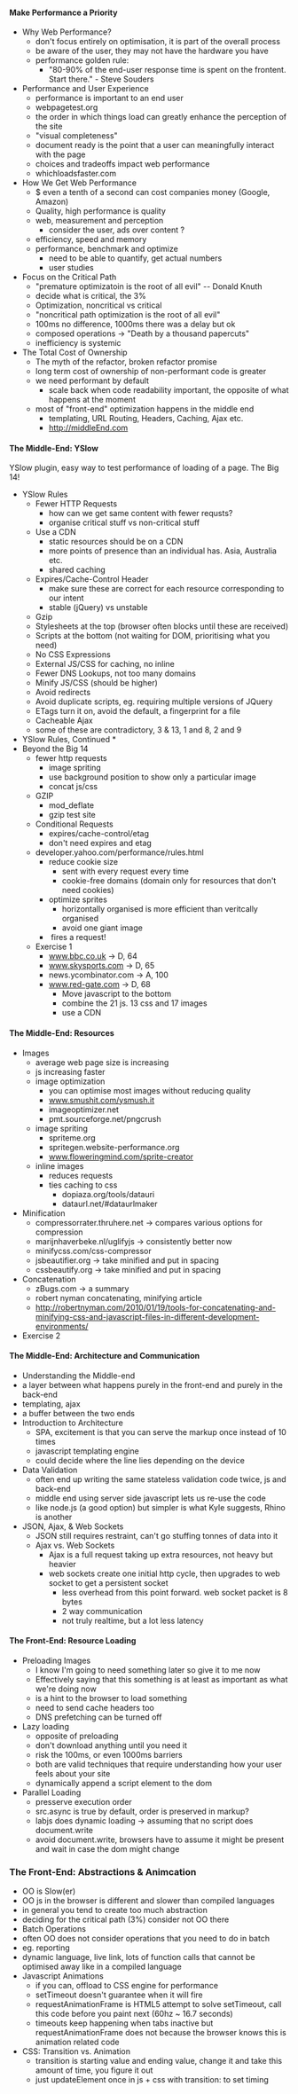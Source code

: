 #### Make Performance a Priority
* Why Web Performance?
  * don't focus entirely on optimisation, it is part of the overall process
  * be aware of the user, they may not have the hardware you have
  * performance golden rule:
    * "80-90% of the end-user response time is spent on the frontent. Start there." - Steve Souders
* Performance and User Experience
  * performance is important to an end user
  * webpagetest.org
  * the order in which things load can greatly enhance the perception of the site
  * "visual completeness"
  * document ready is the point that a user can meaningfully interact with the page
  * choices and tradeoffs impact web performance
  * whichloadsfaster.com
* How We Get Web Performance
  * $ even a tenth of a second can  cost companies money (Google, Amazon)
  * Quality, high performance is quality
  * web, measurement and perception
    * consider the user, ads over content ?
  * efficiency, speed and memory
  * performance, benchmark and optimize
    * need to be able to quantify, get actual numbers
    * user studies
* Focus on the Critical Path
  * "premature optimizatoin is the root of all evil" -- Donald Knuth
  * decide what is critical, the 3%
  * Optimization, noncritical vs critical
  * "noncritical path optimization is the root of all evil"
  * 100ms no difference, 1000ms there was a delay but ok
  * composed operations -> "Death by a thousand papercuts"
  * inefficiency is systemic
* The Total Cost of Ownership
  * The myth of the refactor, broken refactor promise
  * long term cost of ownership of non-performant code is greater
  * we need performant by default
    * scale back when code readability important, the opposite of what happens at the moment 
  * most of "front-end" optimization happens in the middle end
    * templating, URL Routing, Headers, Caching, Ajax etc.
    * http://middleEnd.com
  
#### The Middle-End: YSlow

YSlow plugin, easy way to test performance of loading of a page.
The Big 14!

* YSlow Rules
  * Fewer HTTP Requests
    * how can we get same content with fewer requsts?
    * organise critical stuff vs non-critical stuff
  * Use a CDN
    * static resources should be on a CDN
    * more points of presence than an individual has. Asia, Australia etc.
    * shared caching
  * Expires/Cache-Control Header
    * make sure these are correct for each resource corresponding to our intent
    * stable (jQuery) vs unstable
  * Gzip
  * Stylesheets at the top (browser often blocks until these are received)
  * Scripts at the bottom (not waiting for DOM, prioritising what you need)
  * No CSS Expressions
  * External JS/CSS for caching, no inline
  * Fewer DNS Lookups, not too many domains
  * Minify JS/CSS (should be higher)
  * Avoid redirects
  * Avoid duplicate scripts, eg. requiring multiple versions of JQuery
  * ETags turn it on, avoid the default, a fingerprint for a file
  * Cacheable Ajax
  * some of these are contradictory, 3 & 13, 1 and 8, 2 and 9
* YSlow Rules, Continued
  *  
* Beyond the Big 14
  * fewer http requests
    * image spriting
    * use background position to show only a particular image
    * concat js/css
  * GZIP
    * mod_deflate
    * gzip test site
  * Conditional Requests
    * expires/cache-control/etag
    * don't need expires and etag
  * developer.yahoo.com/performance/rules.html
    * reduce cookie size
      * sent with every request every time
      * cookie-free domains (domain only for resources that don't need cookies)
    * optimize sprites
      * horizontally organised is more efficient than veritcally organised
      * avoid one giant image
    * <img src=""> fires a request!
  * Exercise 1
    * www.bbc.co.uk -> D, 64 
    * www.skysports.com -> D, 65
    * news.ycombinator.com -> A, 100
    * www.red-gate.com -> D, 68
      * Move javascript to the bottom
      * combine the 21 js. 13 css and 17 images
      * use a CDN

#### The Middle-End: Resources
* Images
  *  average web page size is increasing
    * js increasing faster
  * image optimization 
    * you can optimise most images without reducing quality 
    * www.smushit.com/ysmush.it
    * imageoptimizer.net
    * pmt.sourceforge.net/pngcrush
  * image spriting
    * spriteme.org
    * spritegen.website-performance.org
    * www.floweringmind.com/sprite-creator
  * inline images
    * reduces requests
    * ties caching to css
      * dopiaza.org/tools/datauri
      * dataurl.net/#dataurlmaker
* Minification
  *  compressorrater.thruhere.net -> compares various options for compression
  *  marijnhaverbeke.nl/uglifyjs -> consistently better now
  *  minifycss.com/css-compressor
  *  jsbeautifier.org -> take minified and put in spacing
  *  cssbeautify.org -> take minified and put in spacing
*  Concatenation
   *   zBugs.com -> a summary
   *   robert nyman concatenating, minifying article
     * http://robertnyman.com/2010/01/19/tools-for-concatenating-and-minifying-css-and-javascript-files-in-different-development-environments/  
* Exercise 2

#### The Middle-End: Architecture and Communication
* Understanding the Middle-end
 * a layer between what happens purely in the front-end and purely in the back-end
 * templating, ajax
 * a buffer between the two ends
* Introduction to Architecture
  * SPA, excitement is that you can serve the markup once instead of 10 times
  * javascript templating engine
  * could decide where the line lies depending on the device
* Data Validation
  * often end up writing the same stateless validation code twice, js and back-end
  * middle end using server side javascript lets us re-use the code
  * like node.js (a good option)  but simpler is what Kyle suggests, Rhino is another
* JSON, Ajax, & Web Sockets
  * JSON still requires restraint, can't go stuffing tonnes of data into it
  * Ajax vs. Web Sockets
    * Ajax is a full request taking up extra resources, not heavy but heavier
    * web sockets create one initial http cycle, then upgrades to web socket to get a persistent socket
      * less overhead from this point forward. web socket packet is 8 bytes 
      * 2 way communication
      * not truly realtime, but a lot less latency

#### The Front-End: Resource Loading
* Preloading Images
  * I know I'm going to need something later so give it to me now
  * Effectively saying that this something is at least as important as what we're doing now
  * <link rel="prefetch"> is a hint to the browser to load something
  * need to send cache headers too
  * DNS prefetching can be turned off
* Lazy loading
  * opposite of preloading
  * don't download anything until you need it
  * risk the 100ms, or even 1000ms barriers
  * both are valid techniques that require understanding how your user feels about your site
  * dynamically append a script element to the dom
* Parallel Loading
  * presserve execution order
  * src.async is true by default, order is preserved in markup?
  * labjs does dynamic loading -> assuming that no script does document.write
  * avoid document.write, browsers have to assume it might be present and wait in case the dom might change

### The Front-End: Abstractions & Animcation
* OO is Slow(er)
 * OO js in the browser is different and slower than compiled languages
 * in general you tend to create too much abstraction
 * deciding for the critical path (3%) consider not OO there
 * Batch Operations
  * often OO does not consider operations that you need to do in batch
  * eg. reporting 
 * dynamic language, live link, lots of function calls that cannot be optimised away like in a compiled language
* Javascript Animations
  * if you can, offload to CSS engine for performance
  * setTimeout doesn't guarantee when it will fire
  * requestAnimationFrame is HTML5 attempt to solve setTimeout, call this code before you paint next (60hz ~ 16.7 seconds)
  * timeouts keep happening when tabs inactive but requestAnimationFrame does not because the browser knows this is animation related code
* CSS: Transition vs. Animation
  *  transition is starting value and ending value, change it and take this amount of time, you figure it out
  *  just updateElement once in js + css with transition: to set timing
